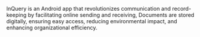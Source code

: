 InQuery is an Android app that revolutionizes communication and record-keeping by facilitating online sending and receiving, Documents are stored digitally, ensuring easy access, reducing environmental impact, and enhancing organizational efficiency.
